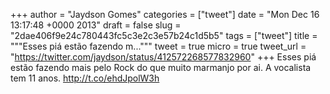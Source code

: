 
+++
author = "Jaydson Gomes"
categories = ["tweet"]
date = "Mon Dec 16 13:17:48 +0000 2013"
draft = false
slug = "2dae406f9e24c780443fc5c3e2c3e57b24c1d5b5"
tags = ["tweet"]
title = """Esses piá estão fazendo m..."""
tweet = true
micro = true
tweet_url = "https://twitter.com/jaydson/status/412572268577832960"
+++
Esses piá estão fazendo mais pelo Rock do que muito marmanjo por ai. A vocalista tem 11 anos. http://t.co/ehdJpolW3h
